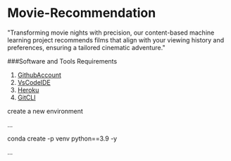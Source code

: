 # Movie-Recommendation

"Transforming movie nights with precision, our content-based machine learning project recommends films that align with your viewing history and preferences, ensuring a tailored cinematic adventure."


###Software and Tools Requirements

   1. [GithubAccount]( https://github.com/)
   2. [VsCodeIDE](https://code.visualstudio.com/)
   3. [Heroku](https://herokuapp.com/)
   4. [GitCLI](https://git-scm.com/)


   
create a new environment

...

conda create -p venv python==3.9 -y 

...